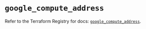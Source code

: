 # `google_compute_address`

Refer to the Terraform Registry for docs: [`google_compute_address`](https://registry.terraform.io/providers/hashicorp/google-beta/6.20.0/docs/resources/google_compute_address).
